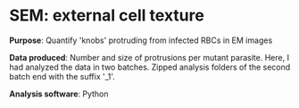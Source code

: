 # SEM: external cell texture

**Purpose**: Quantify 'knobs' protruding from infected RBCs in EM images

**Data produced**: Number and size of protrusions per mutant parasite. Here, I had analyzed the data in two batches. Zipped analysis folders of the second batch end with the suffix '_1'.

**Analysis software**: Python